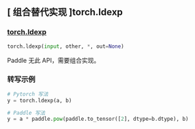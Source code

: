 ## [ 组合替代实现 ]torch.ldexp

### [torch.ldexp](https://pytorch.org/docs/stable/generated/torch.ldexp.html#torch.ldexp)

```python
torch.ldexp(input, other, *, out=None)
```

Paddle 无此 API，需要组合实现。

### 转写示例

```python
# Pytorch 写法
y = torch.ldexp(a, b)

# Paddle 写法
y = a * paddle.pow(paddle.to_tensor([2], dtype=b.dtype), b)
```
